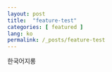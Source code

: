 ```yaml
---
layout: post
title:  "feature-test"
categories: [ featured ]
lang: ko
permalink: /_posts/feature-test
---
```


한국어지롱